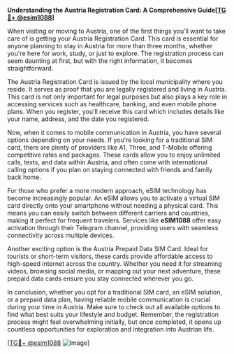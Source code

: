 **Understanding the Austria Registration Card: A Comprehensive Guide[[TG💪+ @esim1088](https://t.me/s/esim1088)]**

When visiting or moving to Austria, one of the first things you’ll want to take care of is getting your Austria Registration Card. This card is essential for anyone planning to stay in Austria for more than three months, whether you're here for work, study, or just to explore. The registration process can seem daunting at first, but with the right information, it becomes straightforward.

The Austria Registration Card is issued by the local municipality where you reside. It serves as proof that you are legally registered and living in Austria. This card is not only important for legal purposes but also plays a key role in accessing services such as healthcare, banking, and even mobile phone plans. When you register, you'll receive this card which includes details like your name, address, and the date you registered.

Now, when it comes to mobile communication in Austria, you have several options depending on your needs. If you're looking for a traditional SIM card, there are plenty of providers like A1, Three, and T-Mobile offering competitive rates and packages. These cards allow you to enjoy unlimited calls, texts, and data within Austria, and often come with international calling options if you plan on staying connected with friends and family back home.

For those who prefer a more modern approach, eSIM technology has become increasingly popular. An eSIM allows you to activate a virtual SIM card directly onto your smartphone without needing a physical card. This means you can easily switch between different carriers and countries, making it perfect for frequent travelers. Services like **eSIM1088** offer easy activation through their Telegram channel, providing users with seamless connectivity across multiple devices.

Another exciting option is the Austria Prepaid Data SIM Card. Ideal for tourists or short-term visitors, these cards provide affordable access to high-speed internet across the country. Whether you need it for streaming videos, browsing social media, or mapping out your next adventure, these prepaid data cards ensure you stay connected wherever you go.

In conclusion, whether you opt for a traditional SIM card, an eSIM solution, or a prepaid data plan, having reliable mobile communication is crucial during your time in Austria. Make sure to check out all available options to find what best suits your lifestyle and budget. Remember, the registration process might feel overwhelming initially, but once completed, it opens up countless opportunities for exploration and integration into Austrian life.

[[TG💪+ @esim1088](https://t.me/s/esim1088) ![Image](https://i.postimg.cc/Y0z9fWf4/image.png)]